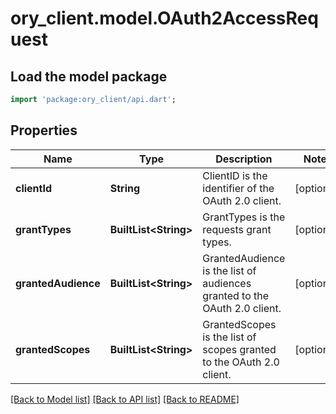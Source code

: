 # ory_client.model.OAuth2AccessRequest

## Load the model package
```dart
import 'package:ory_client/api.dart';
```

## Properties
Name | Type | Description | Notes
------------ | ------------- | ------------- | -------------
**clientId** | **String** | ClientID is the identifier of the OAuth 2.0 client. | [optional] 
**grantTypes** | **BuiltList&lt;String&gt;** | GrantTypes is the requests grant types. | [optional] 
**grantedAudience** | **BuiltList&lt;String&gt;** | GrantedAudience is the list of audiences granted to the OAuth 2.0 client. | [optional] 
**grantedScopes** | **BuiltList&lt;String&gt;** | GrantedScopes is the list of scopes granted to the OAuth 2.0 client. | [optional] 

[[Back to Model list]](../README.md#documentation-for-models) [[Back to API list]](../README.md#documentation-for-api-endpoints) [[Back to README]](../README.md)


